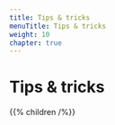 ```yaml
---
title: Tips & tricks
menuTitle: Tips & tricks
weight: 10
chapter: true
---
```


# Tips & tricks

{{% children /%}}
